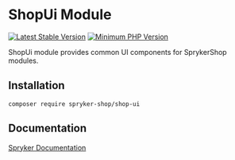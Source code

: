 # ShopUi Module
[![Latest Stable Version](https://poser.pugx.org/spryker-shop/shop-ui/v/stable.svg)](https://packagist.org/packages/spryker-shop/shop-ui)
[![Minimum PHP Version](https://img.shields.io/badge/php-%3E%3D%207.4-8892BF.svg)](https://php.net/)

ShopUi module provides common UI components for SprykerShop modules.

## Installation

```
composer require spryker-shop/shop-ui
```

## Documentation

[Spryker Documentation](https://docs.spryker.com)
